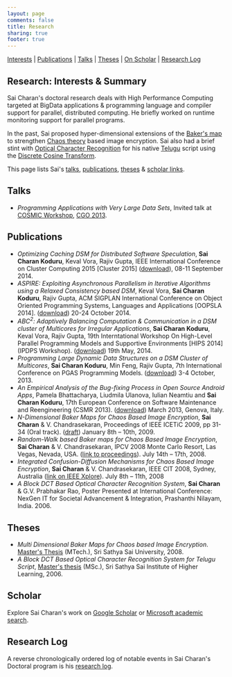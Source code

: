 ```yaml
---
layout: page
comments: false
title: Research
sharing: true
footer: true
---
```


[Interests](#summary) | [Publications](#pub) | [Talks](#talks) | [Theses](#theses) | [On Scholar](#scholar) | [Research Log](#log)

<a name="summary">Research: Interests & Summary</a>
----------
Sai Charan's doctoral research deals with High Performance Computing targeted at BigData applications &amp; programming language and compiler support for parallel, distributed computing. He briefly worked on runtime monitoring support for parallel programs.

In the past, Sai proposed hyper-dimensional extensions of the [Baker's map](http://en.wikipedia.org/wiki/Baker's_map) to strengthen [Chaos theory](http://en.wikipedia.org/wiki/Chaos_theory) based image encryption. Sai also had a brief stint with [Optical Character Recognition](http://en.wikipedia.org/wiki/Optical_character_recognition) for his native [Telugu](http://en.wikipedia.org/wiki/Telugu_script) script using the [Discrete Cosine Transform](http://en.wikipedia.org/wiki/Discrete_cosine_transform).

This page lists Sai's [talks](#talks), [publications](#pub), [theses](#theses) &amp; [scholar links](#scholar).

<a name="talks">Talks</a>
------------
+ *Programming Applications with Very Large Data Sets*, Invited talk at [COSMIC Workshop](http://workshops.inf.ed.ac.uk/cosmic/program.html), [CGO 2013](http://www.cgo.org/cgo2013/index.html).

<a name="pub">Publications</a>
------------
+ *Optimizing Caching DSM for Distributed Software Speculation*, **Sai Charan Koduru**, Keval Vora, Rajiv Gupta, IEEE International Conference on Cluster Computing 2015 [Cluster 2015] ([download]()), 08-11 September 2014.
+ *ASPIRE: Exploiting Asynchronous Parallelism in Iterative Algorithms using a Relaxed Consistency based DSM*, Keval Vora, **Sai Charan Koduru**, Rajiv Gupta, ACM SIGPLAN International Conference on Object Oriented Programming Systems, Languages and Applications [OOPSLA 2014]. ([download](http://dl.acm.org/citation.cfm?doid=2660193.2660227)) 20-24 October 2014.
+ *ABC<sup>2</sup>: Adaptively Balancing Computation & Communication in a DSM cluster of Multicores for Irregular Applications*, **Sai Charan Koduru**, Keval Vora, Rajiv Gupta, 19th Interntational Workshop On High-Level Parallel Programming Models and Supportive Environments [HIPS 2014] (IPDPS Workshop). ([download]()) 19th May, 2014.
+ *Programming Large Dynamic Data Structures on a DSM Cluster of Multicores*, **Sai Charan Koduru**, Min Feng, Rajiv Gupta, 7th International Conference on PGAS Programming Models. ([download](http://www.pgas2013.org.uk/sites/default/files/finalpapers/Day2/R6/3_paper16.pdf)) 3-4 October, 2013.
+ *An Empirical Analysis of the Bug-fixing Process in Open Source Android Apps*, Pamela Bhattacharya, Liudmila Ulanova, Iulian Neamtiu and **Sai Charan Koduru**, 17th European Conference on Software Maintenance and Reengineering (CSMR 2013). ([download](http://www.cs.ucr.edu/~neamtiu/pubs/csmr13bhattacharya.pdf)) March 2013, Genova, Italy.
+ *N-Dimensional Baker Maps for Chaos Based Image Encryption*, **Sai Charan** & V. Chandrasekaran, Proceedings of IEEE ICETiC 2009, pp 31-34 (Oral track). ([draft](/assets/Integrated.Confusion-Diffusion.Mechanisms.for.Chaos.Based.Image.Encryption.IEEE.CIT.08.pdf)) January 8th – 10th, 2009.
+ *Random-Walk based Baker maps for Chaos Based Image Encryption*, **Sai Charan** & V. Chandrasekaran, IPCV 2008 Monte Carlo Resort, Las Vegas, Nevada, USA. ([link to proceedings](http://nguyendangbinh.org/Proceedings/IPCV08/Papers/IPC3229.pdf)). July 14th – 17th, 2008.
+ *Integrated Confusion-Diffusion Mechanisms for Chaos Based Image Encryption*, **Sai Charan** & V. Chandrasekaran, IEEE CIT 2008, Sydney, Australia ([link on IEEE Xplore](http://ieeexplore.ieee.org/iel5/4568461/4568462/04568513.pdf)). July 8th – 11th, 2008
+ *A Block DCT Based Optical Character Recognition System*, **Sai Charan** & G.V. Prabhakar Rao, Poster Presented at International Conference: NexGen IT for Societal Advancement & Integration, Prashanthi Nilayam, India. 2006.

<a name="theses">Theses</a>
------------
+ *Multi Dimensional Baker Maps for Chaos based Image Encryption*. [Master's Thesis](/assets/Multi.Dimensional.Baker.Maps.for.Chaos.Based.Image.Encryption.pdf) (MTech.), Sri Sathya Sai University, 2008.
+ *A Block DCT Based Optical Character Recognition System for Telugu Script*, [Master's thesis](/assets/Optical.Character.Recognition.pdf) (MSc.), Sri Sathya Sai Institute of Higher Learning, 2006.

<a name="scholar">Scholar</a>
------------
Explore Sai Charan's work on [Google Scholar](http://scholar.google.com/citations?hl=en&user=3ucgckUAAAAJ) or [Microsoft academic search](http://academic.research.microsoft.com/Author/3838605/sai-charan-koduru).

<a name="log">Research Log</a>
------------
A reverse chronologically ordered log of notable events in Sai Charan's Doctoral program is his [research log](research-log.html).

